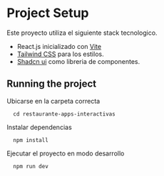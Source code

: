 # Project Setup
Este proyecto utiliza el siguiente stack tecnologico. 
- React.js inicializado con [Vite](https://vite.dev/guide/)
- [Tailwind CSS](https://tailwindcss.com/docs/installation/using-vite) para los estilos.
- [Shadcn ui](https://ui.shadcn.com/docs/installation/vite) como libreria de componentes.

## Running the project
Ubicarse en la carpeta correcta
```
  cd restaurante-apps-interactivas
```
Instalar dependencias
```
  npm install
```
Ejecutar el proyecto en modo desarrollo
```
  npm run dev
```
